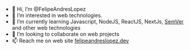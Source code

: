 - 👋 Hi, I’m @FelipeAndresLopez
- 👀 I’m interested in web technologies.
- 🌱 I’m currently learning Javascript, NodeJS, ReactJS, NextJs, [SemVer](https://semver.org/) and other web technologies
- 💞️ I’m looking to collaborate on web projects
- 📫 Reach me on web site [felipeandreslopez.dev](https://felipeandreslopez.dev) 

<!---
FelipeAndresLopez/FelipeAndresLopez is a ✨ special ✨ repository because its `README.md` (this file) appears on your GitHub profile.
You can click the Preview link to take a look at your changes.
--->
